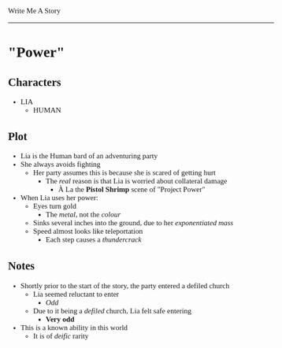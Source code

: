 <style>
	body {
		font-size: 15px;
		font-family: Verdana;
	};
</style>

Write Me A Story
****************
"Power"
=======

Characters
----------
- LIA
	- HUMAN

Plot
----
- Lia is the Human bard of an adventuring party
- She always avoids fighting
	- Her party assumes this is because she is scared of getting hurt
		- The _real_ reason is that Lia is worried about collateral damage
			- À La the __Pistol Shrimp__ scene of "Project Power"
- When Lia uses her power:
	- Eyes turn gold
		- The _metal_,
			not the _colour_
	- Sinks several inches into the ground,
		due to her _exponentiated mass_
	- Speed almost looks like teleportation
		- Each step causes a _thundercrack_

Notes
-----
- Shortly prior to the start of the story,
	the party entered a defiled church
	- Lia seemed reluctant to enter
		- _Odd_
	- Due to it being a _defiled_ church,
		Lia felt safe entering
		- __Very odd__
- This is a known ability in this world
	- It is of _deific_ rarity
